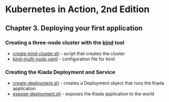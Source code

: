 # Kubernetes in Action, 2nd Edition

## Chapter 3. Deploying your first application

### Creating a three-node cluster with the [kind](https://kind.sigs.k8s.io/) tool
- [create-kind-cluster.sh](create-kind-cluster.sh) - script that creates the cluster
- [kind-multi-node.yaml](kind-multi-node.yaml) - configuration file for kind

### Creating the Kiada Deployment and Service
- [create-deployment.sh](create-deployment.sh) - creates a Deployment object that runs the Kiada application 
- [expose-deployment.sh](expose-deployment.sh) - exposes the Kiada application to the world
